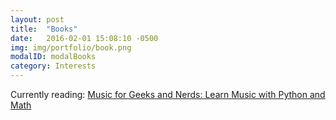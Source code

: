```yaml
---
layout: post
title:  "Books"
date:   2016-02-01 15:08:10 -0500
img: img/portfolio/book.png
modalID: modalBooks
category: Interests
---
```

Currently reading: [Music for Geeks and Nerds: Learn Music with Python and Math](musicforgeeksandnerds.com)